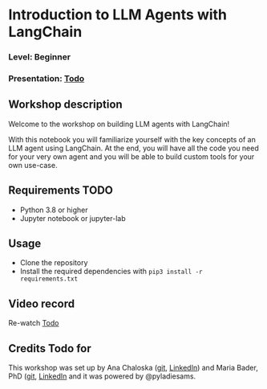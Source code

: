 # Introduction to LLM Agents with LangChain

### Level: Beginner

### Presentation: [Todo]()

## Workshop description

Welcome to the workshop on building LLM agents with LangChain!

With this notebook you will familiarize yourself with the key concepts of an LLM agent using LangChain. At the end, you will have all the code you need for your very own agent and you will be able to build custom tools for your own use-case. 

## Requirements TODO

- Python 3.8 or higher
- Jupyter notebook or jupyter-lab

## Usage

- Clone the repository
- Install the required dependencies with `pip3 install -r requirements.txt`

## Video record

Re-watch [Todo]()

## Credits Todo for

This workshop was set up by Ana Chaloska ([git](https://github.com/anachaloska), [LinkedIn](https://www.linkedin.com/in/ana-chaloska-809486149/)) and Maria Bader, PhD ([git](https://github.com/mkmbader), [LinkedIn](https://www.linkedin.com/in/mkmbader/) and it was powered by @pyladiesams.